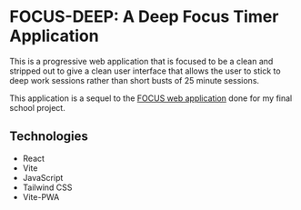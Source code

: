 # FOCUS-DEEP: A Deep Focus Timer Application

This is a progressive web application that is focused to be a clean and stripped out to give a clean user interface that allows the user to stick to deep work sessions rather than short busts of 25 minute sessions.

This application is a sequel to the [FOCUS web application](https://github.com/Ruhinda01/Focus) done for my final school project.

## Technologies

* React
* Vite
* JavaScript
* Tailwind CSS
* Vite-PWA
